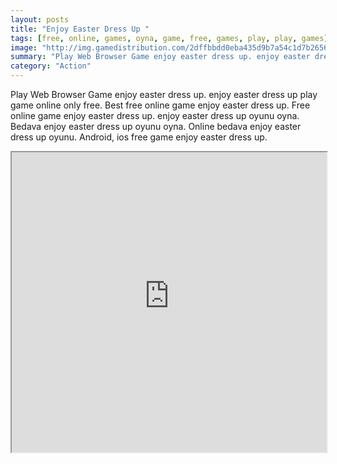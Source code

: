 ```yaml
---
layout: posts
title: "Enjoy Easter Dress Up "
tags: [free, online, games, oyna, game, free, games, play, play, games]
image: "http://img.gamedistribution.com/2dffbbdd0eba435d9b7a54c1d7b26568.jpg"
summary: "Play Web Browser Game enjoy easter dress up. enjoy easter dress up play game online only free. Best free online game enjoy easter dress up. Free online game enjoy easter dress up. enjoy easter dress up oyunu oyna. Bedava enjoy easter dress up oyunu oyna. Online bedava enjoy easter dress up oyunu. Android, ios free game enjoy easter dress up."
category: "Action"
---
```


Play Web Browser Game enjoy easter dress up. enjoy easter dress up play game online only free. Best free online game enjoy easter dress up. Free online game enjoy easter dress up. enjoy easter dress up oyunu oyna. Bedava enjoy easter dress up oyunu oyna. Online bedava enjoy easter dress up oyunu. Android, ios free game enjoy easter dress up.

<iframe width="100%" height="480px;" src="http://flash.gamedistribution.com?game=2dffbbdd0eba435d9b7a54c1d7b26568"></iframe>